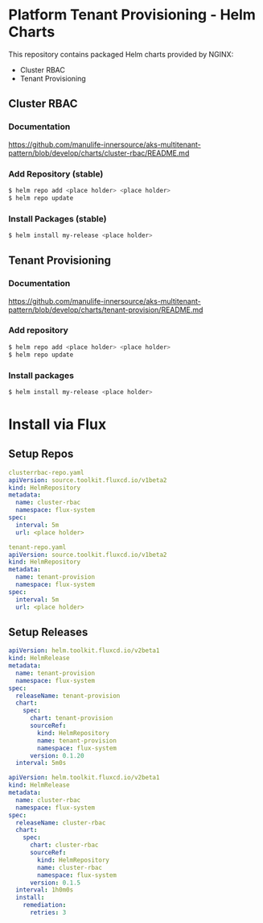 # Platform Tenant Provisioning - Helm Charts

This repository contains packaged Helm charts provided by NGINX:

- Cluster RBAC
- Tenant Provisioning 

## Cluster RBAC

### Documentation

https://github.com/manulife-innersource/aks-multitenant-pattern/blob/develop/charts/cluster-rbac/README.md

### Add Repository (stable)

```sh
$ helm repo add <place holder> <place holder>
$ helm repo update
```

### Install Packages (stable)

```sh
$ helm install my-release <place holder>
```

## Tenant Provisioning

### Documentation

https://github.com/manulife-innersource/aks-multitenant-pattern/blob/develop/charts/tenant-provision/README.md

### Add repository
```sh
$ helm repo add <place holder> <place holder>
$ helm repo update
```

### Install packages
```sh
$ helm install my-release <place holder>
```

# Install via Flux

## Setup Repos
```yaml
clusterrbac-repo.yaml
apiVersion: source.toolkit.fluxcd.io/v1beta2
kind: HelmRepository
metadata:
  name: cluster-rbac
  namespace: flux-system
spec:
  interval: 5m
  url: <place holder>
```

```yaml
tenant-repo.yaml
apiVersion: source.toolkit.fluxcd.io/v1beta2
kind: HelmRepository
metadata:
  name: tenant-provision
  namespace: flux-system
spec:
  interval: 5m
  url: <place holder>
```
## Setup Releases

```yaml
apiVersion: helm.toolkit.fluxcd.io/v2beta1
kind: HelmRelease
metadata:
  name: tenant-provision
  namespace: flux-system
spec:
  releaseName: tenant-provision
  chart:
    spec:
      chart: tenant-provision
      sourceRef:
        kind: HelmRepository
        name: tenant-provision
        namespace: flux-system
      version: 0.1.20
  interval: 5m0s
```

```yaml
apiVersion: helm.toolkit.fluxcd.io/v2beta1
kind: HelmRelease
metadata:
  name: cluster-rbac
  namespace: flux-system
spec:
  releaseName: cluster-rbac
  chart:
    spec:
      chart: cluster-rbac
      sourceRef:
        kind: HelmRepository
        name: cluster-rbac
        namespace: flux-system
      version: 0.1.5
  interval: 1h0m0s
  install:
    remediation:
      retries: 3
```
